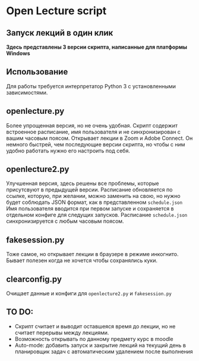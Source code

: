 # Open Lecture script #
## Запуск лекций в один клик ##
__Здесь представлены 3 версии скрипта, написанные для платформы Windows__
## Использование ##
Для работы требуется интерпретатор Python 3 с установленными зависимостями.
## openlecture.py ##
Более упрощенная версия, но не очень удобная. Скрипт содержит встроенное расписание, имя пользователя и не синхронизирован с вашим часовым поясом. Открывает лекции в Zoom и Adobe Connect. Он немного быстрей, чем последующие версии скрипта, но чтобы с ним удобно работать нужно его настроить под себя.
## openlecture2.py ##
Улучшенная версия, здесь решены все проблемы, которые присутсвуют в предыдущей версии. Расписание обновляется по ссылке, которую, при желании, можно заменить на свою, но нужно будет соблюдать JSON формат, как в  представленном `schedule.json`
Имя пользователя вводится при первом запуске и сохраняется в отдельном конфиге для следущих запусков. Расписание `schedule.json` синхронизируется с любым часовым поясом.
## fakesession.py ##
Тоже самое, но открывает лекции в браузере в режиме инкогнито. Бывает полезен когда не хочется чтобы сохранялись куки.

## clearconfig.py ##
Очищает данные и конфиги для `openlecture2.py` и `fakesession.py`

## TO DO: ##
- Скрипт считает и выводит оставшеяся время до лекции, но не считает перерывы между лекциями.
- Возможность открывать по данному предмету курс в moodle
- Auto-mode: добавить запуск и закрытие лекций на текущий день в планировщик задач с автоматическим удалением после выполнения
